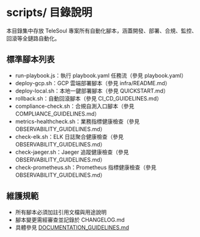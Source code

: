 # scripts/ 目錄說明

本目錄集中存放 TeleSoul 專案所有自動化腳本，涵蓋開發、部署、合規、監控、回滾等全鏈路自動化。

## 標準腳本列表
- run-playbook.js：執行 playbook.yaml 任務流（參見 playbook.yaml）
- deploy-gcp.sh：GCP 雲端部署腳本（參見 infra/README.md）
- deploy-local.sh：本地一鍵部署腳本（參見 QUICKSTART.md）
- rollback.sh：自動回滾腳本（參見 CI_CD_GUIDELINES.md）
- compliance-check.sh：合規自測入口腳本（參見 COMPLIANCE_GUIDELINES.md）
- metrics-healthcheck.sh：業務指標健康檢查（參見 OBSERVABILITY_GUIDELINES.md）
- check-elk.sh：ELK 日誌聚合健康檢查（參見 OBSERVABILITY_GUIDELINES.md）
- check-jaeger.sh：Jaeger 追蹤健康檢查（參見 OBSERVABILITY_GUIDELINES.md）
- check-prometheus.sh：Prometheus 指標健康檢查（參見 OBSERVABILITY_GUIDELINES.md）

## 維護規範
- 所有腳本必須加註引用文檔與用途說明
- 腳本變更需經審查並記錄於 CHANGELOG.md
- 具體參見 [DOCUMENTATION_GUIDELINES.md](../DOCUMENTATION_GUIDELINES.md) 